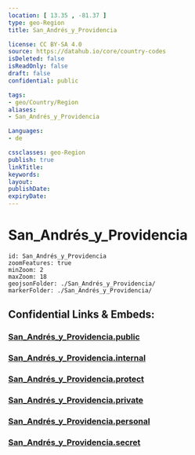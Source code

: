 ```yaml
---
location: [ 13.35 , -81.37 ] 
type: geo-Region
title: San_Andrés_y_Providencia

license: CC BY-SA 4.0
source: https://datahub.io/core/country-codes
isDeleted: false
isReadOnly: false
draft: false
confidential: public

tags:
- geo/Country/Region
aliases:
- San_Andrés_y_Providencia

Languages:
- de

cssclasses: geo-Region
publish: true
linkTitle: 
keywords: 
layout: 
publishDate: 
expiryDate: 
---
```


# San_Andrés_y_Providencia

```leaflet
id: San_Andrés_y_Providencia
zoomFeatures: true 
minZoom: 2 
maxZoom: 18
geojsonFolder: ./San_Andrés_y_Providencia/
markerFolder: ./San_Andrés_y_Providencia/
```


## Confidential Links & Embeds: 

### [San_Andrés_y_Providencia.public](/_public/\Earth\Continent\America~South\Colombia\departments~ColombiaSan_Andrés_y_Providencia.public.md) 

### [San_Andrés_y_Providencia.internal](/_internal/\Earth\Continent\America~South\Colombia\departments~ColombiaSan_Andrés_y_Providencia.internal.md) 

### [San_Andrés_y_Providencia.protect](/_protect/\Earth\Continent\America~South\Colombia\departments~ColombiaSan_Andrés_y_Providencia.protect.md) 

### [San_Andrés_y_Providencia.private](/_private/\Earth\Continent\America~South\Colombia\departments~ColombiaSan_Andrés_y_Providencia.private.md) 

### [San_Andrés_y_Providencia.personal](/_personal/\Earth\Continent\America~South\Colombia\departments~ColombiaSan_Andrés_y_Providencia.personal.md) 

### [San_Andrés_y_Providencia.secret](/_secret/\Earth\Continent\America~South\Colombia\departments~ColombiaSan_Andrés_y_Providencia.secret.md)

